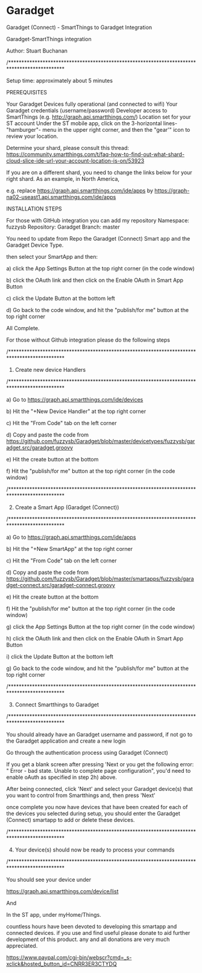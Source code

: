 # Garadget
Garadget (Connect) - SmartThings to Garadget Integration

Garadget-SmartThings integration

Author: Stuart Buchanan

/*********************************************************************************************

Setup time: approximately about 5 minutes

PREREQUISITES

Your Garadget Devices fully operational (and connected to wifi)
Your Garadget credentials (username/password)
Developer access to SmartThings (e.g. http://graph.api.smartthings.com/)
Location set for your ST account
Under the ST mobile app, click on the 3-horizontal lines- "hamburger"- menu in the upper right corner, and then the "gear'" icon to review your location.

Determine your shard, please consult this thread:
https://community.smartthings.com/t/faq-how-to-find-out-what-shard-cloud-slice-ide-url-your-account-location-is-on/53923

If you are on a different shard, you need to change the links below for your right shard. As an example, in North America,

e.g. replace https://graph.api.smartthings.com/ide/apps by https://graph-na02-useast1.api.smartthings.com/ide/apps

INSTALLATION STEPS

For those with GitHub integration you can add my repository
Namespace:	fuzzysb
Repository:	Garadget
Branch:	master

You need to update from Repo the Garadget (Connect) Smart app and the Garadget Device Type.

then select your SmartApp and then:

a) click the App Settings Button at the top right corner (in the code window)

b) click the OAuth link and then click on the Enable OAuth in Smart App Button

c) click the Update Button at the bottom left

d) Go back to the code window, and hit the "publish/for me" button at the top right corner

All Complete.

For those without Github integration please do the following steps

/*********************************************************************************************

1) Create new device Handlers

/*********************************************************************************************

a) Go to https://graph.api.smartthings.com/ide/devices

b) Hit the "+New Device Handler" at the top right corner

c) Hit the "From Code" tab on the left corner

d) Copy and paste the code from https://github.com/fuzzysb/Garadget/blob/master/devicetypes/fuzzysb/garadget.src/garadget.groovy

e) Hit the create button at the bottom

f) Hit the "publish/for me" button at the top right corner (in the code window)

/*********************************************************************************************

2) Create a Smart App (Garadget (Connect))

/*********************************************************************************************

a) Go to https://graph.api.smartthings.com/ide/apps

b) Hit the "+New SmartApp" at the top right corner

c) Hit the "From Code" tab on the left corner

d) Copy and paste the code from https://github.com/fuzzysb/Garadget/blob/master/smartapps/fuzzysb/garadget-connect.src/garadget-connect.groovy

e) Hit the create button at the bottom

f) Hit the "publish/for me" button at the top right corner (in the code window)

g) click the App Settings Button at the top right corner (in the code window)

h) click the OAuth link and then click on the Enable OAuth in Smart App Button

i) click the Update Button at the bottom left

g) Go back to the code window, and hit the "publish/for me" button at the top right corner

/*********************************************************************************************

3) Connect Smartthings to Garadget

/*********************************************************************************************

You should already have an Garadget username and password, if not go to the Garadget application and create a new login

Go through the authentication process using Garadget (Connect)

If you get a blank screen after pressing 'Next or you get the following error: " Error - bad state. Unable to complete page configuration", you'd need to enable oAuth as specified in step 2h) above.

After being connected, click 'Next' and select your Garadget device(s) that you want to control from Smartthings and, then press 'Next'

once complete you now have devices that have been created for each of the devices you selected during setup, you should enter the Garadget (Connect) smartapp to add or delete these devices.

/*********************************************************************************************

4) Your device(s) should now be ready to process your commands

/*********************************************************************************************

You should see your device under

https://graph.api.smartthings.com/device/list

And

In the ST app, under myHome/Things.

countless hours have been devoted to developing this smartapp and connected devices. if you use and find useful please donate to aid further development of this product. any and all donations are very much appreciated.

https://www.paypal.com/cgi-bin/webscr?cmd=_s-xclick&hosted_button_id=CNRR3ER3CTYDQ

